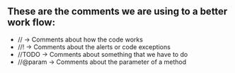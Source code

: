 ## These are the comments we are using to a better work flow:

- // -> Comments about how the code works
- //! -> Comments about the alerts or code exceptions
- //TODO -> Comments about something that we have to do
- //@param -> Comments about the parameter of a method
